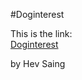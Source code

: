 #Doginterest

This is the link:  
[Doginterest](http://dry_meadow-2594.herokuapp.com)

by Hev Saing

